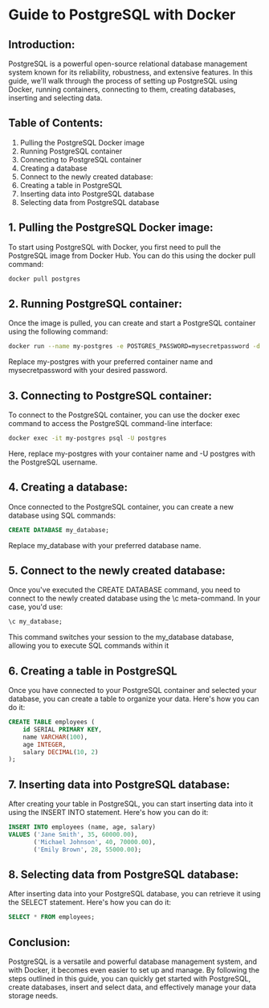 
# Guide to PostgreSQL with Docker

## Introduction:
PostgreSQL is a powerful open-source relational database management system known for its reliability, robustness, and extensive features. In this guide, we'll walk through the process of setting up PostgreSQL using Docker, running containers, connecting to them, creating databases, inserting and selecting data.

## Table of Contents:

1. Pulling the PostgreSQL Docker image
2. Running PostgreSQL container
3. Connecting to PostgreSQL container
4. Creating a database
5. Connect to the newly created database:
6. Creating a table in PostgreSQL
7. Inserting data into PostgreSQL database
8. Selecting data from PostgreSQL database

## 1. Pulling the PostgreSQL Docker image:
To start using PostgreSQL with Docker, you first need to pull the PostgreSQL image from Docker Hub. You can do this using the docker pull command:
```bash
docker pull postgres
```

## 2. Running PostgreSQL container:
Once the image is pulled, you can create and start a PostgreSQL container using the following command:
```bash
docker run --name my-postgres -e POSTGRES_PASSWORD=mysecretpassword -d postgres
```
Replace my-postgres with your preferred container name and mysecretpassword with your desired password.

## 3. Connecting to PostgreSQL container:
To connect to the PostgreSQL container, you can use the docker exec command to access the PostgreSQL command-line interface:
```bash
docker exec -it my-postgres psql -U postgres
```
Here, replace my-postgres with your container name and -U postgres with the PostgreSQL username.

## 4. Creating a database:
Once connected to the PostgreSQL container, you can create a new database using SQL commands:
```sql
CREATE DATABASE my_database;
```
Replace my_database with your preferred database name.


## 5. Connect to the newly created database:
Once you've executed the CREATE DATABASE command, you need to connect to the newly created database using the \c meta-command. In your case, you'd use:
```sql
\c my_database;
```
This command switches your session to the my_database database, allowing you to execute SQL commands within it

## 6. Creating a table in PostgreSQL
Once you have connected to your PostgreSQL container and selected your database, you can create a table to organize your data. Here's how you can do it:
```sql
CREATE TABLE employees (
    id SERIAL PRIMARY KEY,
    name VARCHAR(100),
    age INTEGER,
    salary DECIMAL(10, 2)
);
```


## 7. Inserting data into PostgreSQL database:
After creating your table in PostgreSQL, you can start inserting data into it using the INSERT INTO statement. Here's how you can do it:
```sql
INSERT INTO employees (name, age, salary)
VALUES ('Jane Smith', 35, 60000.00),
       ('Michael Johnson', 40, 70000.00),
       ('Emily Brown', 28, 55000.00);
```

## 8. Selecting data from PostgreSQL database:
After inserting data into your PostgreSQL database, you can retrieve it using the SELECT statement. Here's how you can do it:
```sql
SELECT * FROM employees;
```

## Conclusion:
PostgreSQL is a versatile and powerful database management system, and with Docker, it becomes even easier to set up and manage. By following the steps outlined in this guide, you can quickly get started with PostgreSQL, create databases, insert and select data, and effectively manage your data storage needs.











